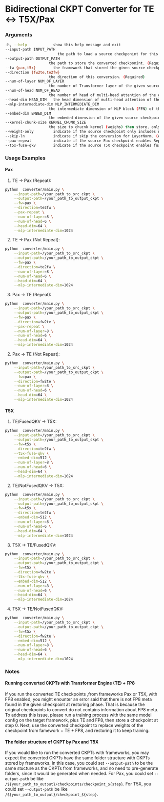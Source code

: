 # Bidirectional CKPT Converter for TE <-> T5X/Pax

### Arguments
```bash
-h, --help            show this help message and exit
--input-path INPUT_PATH
                        the path to load a source checkponint for this conversion. (Required)
--output-path OUTPUT_PATH
                    the path to store the converted checkponint. (Required)
--fw {pax,t5x}        the framework that stored the given source checkpoint. (Required)
--direction {fw2te,te2fw}
                    the direction of this conversion. (Required)
--num-of-layer NUM_OF_LAYER
                    the number of Transformer layer of the given source checkpoint. (Required)
--num-of-head NUM_OF_HEAD
                    the number of head of multi-head attention of the given source checkpoint. (Required)
--head-dim HEAD_DIM   the head dimension of multi-head attention of the given source checkpoint. (Required)
--mlp-intermediate-dim MLP_INTERMEDIATE_DIM
                    the intermediate dimension of MLP block (FFN) of the given source checkpoint. (Required)
--embed-dim EMBED_DIM
                    the embeded dimension of the given source checkpoint, must give if --fw=t5x. (default: None)
--kernel-chunk-size KERNEL_CHUNK_SIZE
                    the size to chucnk kernel (weighs) then store, only support with --fw=pax. Setting None means no chunking. (default: None)
--weight-only         indicate if the source checkpoint only includes weights. (default: False)
--skip-ln             indicate if skip the conversion for LayerNorm. (default: False)
--pax-repeat          indicate if the source Pax checkpoint enables Repeat. (default: False)
--t5x-fuse-qkv        indicate if the source T5X checkpoint enables fused_qkv_params of TE. (default: False)
```

### Usage Examples
#### Pax

1. TE -> Pax (Repeat):
```bash
python  converter/main.py \
    --input-path=/your_path_to_src_ckpt \
    --output-path=/your_path_to_output_ckpt \
    --fw=pax \
    --direction=te2fw \
    --pax-repeat \
    --num-of-layer=8 \
    --num-of-head=6 \
    --head-dim=64 \
    --mlp-intermediate-dim=1024
```

2. TE -> Pax (Not Repeat):
```bash
python  converter/main.py \
    --input-path=/your_path_to_src_ckpt \
    --output-path=/your_path_to_output_ckpt \
    --fw=pax \
    --direction=te2fw \
    --num-of-layer=8 \
    --num-of-head=6 \
    --head-dim=64 \
    --mlp-intermediate-dim=1024
```

3. Pax -> TE (Repeat):
```bash
python  converter/main.py \
    --input-path=/your_path_to_src_ckpt \
    --output-path=/your_path_to_output_ckpt \
    --fw=pax \
    --direction=fw2te \
    --pax-repeat \
    --num-of-layer=8 \
    --num-of-head=6 \
    --head-dim=64 \
    --mlp-intermediate-dim=1024
```

2. Pax -> TE (Not Repeat):
```bash
python  converter/main.py \
    --input-path=/your_path_to_src_ckpt \
    --output-path=/your_path_to_output_ckpt \
    --fw=pax \
    --direction=fw2te \
    --num-of-layer=8 \
    --num-of-head=6 \
    --head-dim=64 \
    --mlp-intermediate-dim=1024
```

#### T5X
1. TE/FusedQKV -> T5X:
```bash
python  converter/main.py \
    --input-path=/your_path_to_src_ckpt \
    --output-path=/your_path_to_output_ckpt \
    --fw=t5x \
    --direction=te2fw \
    --t5x-fuse-qkv \
    --embed-dim=512 \
    --num-of-layer=8 \
    --num-of-head=6 \
    --head-dim=64 \
    --mlp-intermediate-dim=1024
```

2. TE/NotFusedQKV -> T5X:
```bash
python  converter/main.py \
    --input-path=/your_path_to_src_ckpt \
    --output-path=/your_path_to_output_ckpt \
    --fw=t5x \
    --direction=te2fw \
    --embed-dim=512 \
    --num-of-layer=8 \
    --num-of-head=6 \
    --head-dim=64 \
    --mlp-intermediate-dim=1024
```

3. T5X -> TE/FusedQKV:
```bash
python  converter/main.py \
    --input-path=/your_path_to_src_ckpt \
    --output-path=/your_path_to_output_ckpt \
    --fw=t5x \
    --direction=fw2te \
    --t5x-fuse-qkv \
    --embed-dim=512 \
    --num-of-layer=8 \
    --num-of-head=6 \
    --head-dim=64 \
    --mlp-intermediate-dim=1024
```

4. T5X -> TE/NotFusedQKV:
```bash
python  converter/main.py \
    --input-path=/your_path_to_src_ckpt \
    --output-path=/your_path_to_output_ckpt \
    --fw=t5x \
    --direction=fw2te \
    --embed-dim=512 \
    --num-of-layer=8 \
    --num-of-head=6 \
    --head-dim=64 \
    --mlp-intermediate-dim=1024
```

### Notes
#### Running converted CKPTs with Transformer Engine (TE) + FP8
If you run the converted TE checkpoints ,from frameworks Pax or T5X, with FP8 enabled, you might enounter
an error said that there is not FP8 meta found in the given checkpoint at restoring phase. That is because the
original checkpoints to convert do not contains information about FP8 meta. To address this issue, please run
a training process with the same model config on the target framework, plus TE and FP8, then store a checkpoint
at step 0. Next, use the converted checkpoint to replace weights of the checkpoint from famework + TE + FP8, and
restoring it to keep training.

#### The folder structure of CKPT by Pax and T5X
If you would like to run the converted CKPTs with frameworks, you may expect the converted CKPTs have the same folder
structure with CKPTs stored by frameworks. In this case, you could set `--output-path` to be the same stucture as the
CKPTs from frameworks, and no need to pre-generate folders, since it would be generated when needed.
For Pax, you could set `--output-path` be like ` /${your_path_to_output}/checkpoints/checkpoint_${step}`.
For T5X, you could set `--output-path` be like `/${your_path_to_output}/checkpoint_${step}`.

